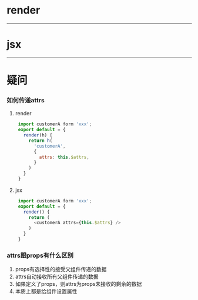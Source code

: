 # render

---
# jsx

---

# 疑问

### 如何传递attrs
1. render
   ```javascript
    import customerA form 'xxx';
    export default = {
      render(h) {
        return h(
          'customerA',
          {
            attrs: this.$attrs,
          }
        )
      }
    }
   ```
2. jsx
   ```javascript
    import customerA form 'xxx';
    export default = {
      render() {
        return (
          <customerA attrs={this.$attrs} />
        )
      }
    }
   ```
### attrs跟props有什么区别

1. props有选择性的接受父组件传递的数据
2. attrs自动接收所有父组件传递的数据
3. 如果定义了props，则attrs为props未接收的剩余的数据
4. 本质上都是给组件设置属性